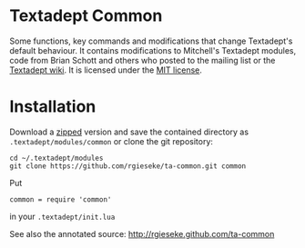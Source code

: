 Textadept Common
================

Some functions, key commands and modifications that change Textadept's
default behaviour.
It contains modifications to Mitchell's Textadept modules, code from
Brian Schott and others who posted to the mailing list or the
[Textadept wiki](http://foicica.com/wiki/textadept).
It is licensed under the
[MIT license](http://www.opensource.org/licenses/mit-license.php).

Installation
============

Download a
[zipped](https://github.com/rgieseke/ta-common/zipball/master)
version and save the contained directory as `.textadept/modules/common`
or clone the git repository:

    cd ~/.textadept/modules
    git clone https://github.com/rgieseke/ta-common.git common

Put

    common = require 'common'

in your `.textadept/init.lua`

See also the annotated source: <http://rgieseke.github.com/ta-common>
